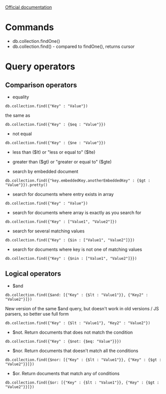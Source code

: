 [Official documentation](https://docs.mongodb.com/v3.6/reference/operator/query/)

# Commands
* db.collection.findOne()
* db.collection.find() - compared to findOne(), returns cursor

# Query operators
## Comparison operators
* equality
```mongojs
db.collection.find({"Key" : "Value"})
```

the same as
```mongojs
db.collection.find({"Key" : {$eq : "Value"}})
```

* not equal
```mongojs
db.collection.find({"Key" : {$ne : "Value"}})
```

* less than ($lt) or "less or equal to" ($lte)
* greater than ($gt) or "greater or equal to" ($gte)

* search by embedded document
```mongojs
db.collection.find({"key.embeddedKey.anotherEmbeddedKey" : {$gt : "Value"}}).pretty()
```

* search for documents where entry exists in array
```mongojs
db.collection.find({"Key" : "Value"})
```

* search for documents where array is exactly as you search for
```mongojs
db.collection.find({"Key" : ["Value1", "Value2"]})
```

* search for several matching values
```mongojs
db.collection.find({"Key" : {$in : ["Value1", "Value2"]}})
```

* search for documents where key is not one of matching values
```mongojs
db.collection.find({"Key" : {$nin : ["Value1", "Value2"]}})
```

## Logical operators
* $and
```mongojs
db.collection.find({$and: [{"Key" : {$lt : "Value1"}}, {"Key2" : "Value2"}]})
```

New version of the same $and query, but doesn't work in old versions / JS parsers, so better use full form
```mongojs
db.collection.find({"Key" : {$lt : "Value1"}, "Key2" : "Value2"})
```

* $not. Return documents that does not match the condition
```mongojs
db.collection.find({"Key" : {$not: {$eq: "Value"}}})
```

* $nor. Return documents that doesn't match all the conditions
```mongojs
db.collection.find({$nor: [{"Key" : {$lt : "Value1"}}, {"Key" : {$gt : "Value2"}}]})
```

* $or. Return documents that match any of conditions
```mongojs
db.collection.find({$or: [{"Key" : {$lt : "Value1"}}, {"Key" : {$gt : "Value2"}}]})
```
